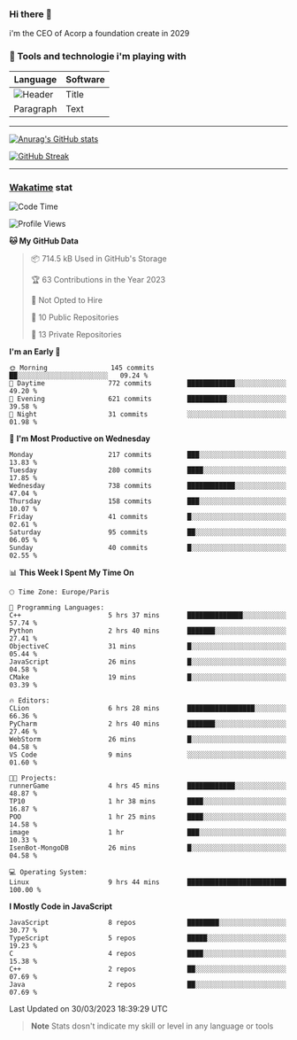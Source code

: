 ### Hi there 👋

i'm the CEO of Acorp a foundation create in 2029  

### 🧰 Tools and technologie i'm playing with

 | Language | Software |
| ----------- | ----------- |
| ![Header](https://img.shields.io/badge/Nuxt3-green&style=for-the-badge&logo=nustjs&logoColor=00DC82) | Title |
| Paragraph | Text |

---

[![Anurag's GitHub stats](https://github-readme-stats.vercel.app/api?username=ackimixs&show_icons=true&theme=github_dark&count_private=true)](https://www.ackimixs.xyz)

[![GitHub Streak](https://github-readme-streak-stats.herokuapp.com?user=Ackimixs&theme=github-dark-blue&date_format=j%20M%5B%20Y%5D&mode=weekly)](https://git.io/streak-stats)

---
 
 ### [Wakatime](https://wakatime.com/) stat

<!--START_SECTION:waka-->
![Code Time](http://img.shields.io/badge/Code%20Time-459%20hrs%203%20mins-blue)

![Profile Views](http://img.shields.io/badge/Profile%20Views-1-blue)

**🐱 My GitHub Data** 

> 📦 714.5 kB Used in GitHub's Storage 
 > 
> 🏆 63 Contributions in the Year 2023
 > 
> 🚫 Not Opted to Hire
 > 
> 📜 10 Public Repositories 
 > 
> 🔑 13 Private Repositories 
 > 
**I'm an Early 🐤** 

```text
🌞 Morning                145 commits         ██░░░░░░░░░░░░░░░░░░░░░░░   09.24 % 
🌆 Daytime                772 commits         ████████████░░░░░░░░░░░░░   49.20 % 
🌃 Evening                621 commits         ██████████░░░░░░░░░░░░░░░   39.58 % 
🌙 Night                  31 commits          ░░░░░░░░░░░░░░░░░░░░░░░░░   01.98 % 
```
📅 **I'm Most Productive on Wednesday** 

```text
Monday                   217 commits         ███░░░░░░░░░░░░░░░░░░░░░░   13.83 % 
Tuesday                  280 commits         ████░░░░░░░░░░░░░░░░░░░░░   17.85 % 
Wednesday                738 commits         ████████████░░░░░░░░░░░░░   47.04 % 
Thursday                 158 commits         ███░░░░░░░░░░░░░░░░░░░░░░   10.07 % 
Friday                   41 commits          █░░░░░░░░░░░░░░░░░░░░░░░░   02.61 % 
Saturday                 95 commits          ██░░░░░░░░░░░░░░░░░░░░░░░   06.05 % 
Sunday                   40 commits          █░░░░░░░░░░░░░░░░░░░░░░░░   02.55 % 
```


📊 **This Week I Spent My Time On** 

```text
🕑︎ Time Zone: Europe/Paris

💬 Programming Languages: 
C++                      5 hrs 37 mins       ██████████████░░░░░░░░░░░   57.74 % 
Python                   2 hrs 40 mins       ███████░░░░░░░░░░░░░░░░░░   27.41 % 
ObjectiveC               31 mins             █░░░░░░░░░░░░░░░░░░░░░░░░   05.44 % 
JavaScript               26 mins             █░░░░░░░░░░░░░░░░░░░░░░░░   04.58 % 
CMake                    19 mins             █░░░░░░░░░░░░░░░░░░░░░░░░   03.39 % 

🔥 Editors: 
CLion                    6 hrs 28 mins       █████████████████░░░░░░░░   66.36 % 
PyCharm                  2 hrs 40 mins       ███████░░░░░░░░░░░░░░░░░░   27.46 % 
WebStorm                 26 mins             █░░░░░░░░░░░░░░░░░░░░░░░░   04.58 % 
VS Code                  9 mins              ░░░░░░░░░░░░░░░░░░░░░░░░░   01.60 % 

🐱‍💻 Projects: 
runnerGame               4 hrs 45 mins       ████████████░░░░░░░░░░░░░   48.87 % 
TP10                     1 hr 38 mins        ████░░░░░░░░░░░░░░░░░░░░░   16.87 % 
POO                      1 hr 25 mins        ████░░░░░░░░░░░░░░░░░░░░░   14.58 % 
image                    1 hr                ███░░░░░░░░░░░░░░░░░░░░░░   10.33 % 
IsenBot-MongoDB          26 mins             █░░░░░░░░░░░░░░░░░░░░░░░░   04.58 % 

💻 Operating System: 
Linux                    9 hrs 44 mins       █████████████████████████   100.00 % 
```

**I Mostly Code in JavaScript** 

```text
JavaScript               8 repos             ████████░░░░░░░░░░░░░░░░░   30.77 % 
TypeScript               5 repos             █████░░░░░░░░░░░░░░░░░░░░   19.23 % 
C                        4 repos             ████░░░░░░░░░░░░░░░░░░░░░   15.38 % 
C++                      2 repos             ██░░░░░░░░░░░░░░░░░░░░░░░   07.69 % 
Java                     2 repos             ██░░░░░░░░░░░░░░░░░░░░░░░   07.69 % 
```




 Last Updated on 30/03/2023 18:39:29 UTC
<!--END_SECTION:waka-->

> **Note**
> Stats dosn't indicate my skill or level in any language or tools
